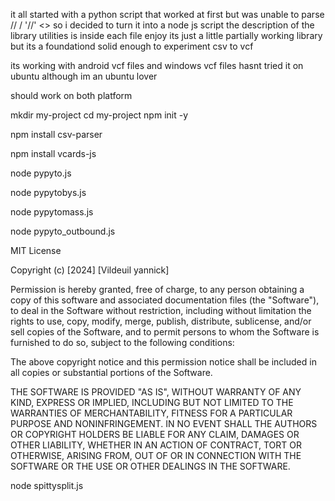 it all started with a python script that worked at first but was unable to parse // / '//' <> 
so i decided to turn it into a node js script
the description of the library utilities is inside each file enjoy its just a little partially working library
but its a foundationd solid enough to experiment csv to vcf

its working with android vcf files and windows vcf files hasnt tried it on ubuntu although im an ubuntu lover

should work on both platform



mkdir my-project
cd my-project
npm init -y

npm install csv-parser

npm install vcards-js


node pypyto.js

node pypytobys.js

node pypytomass.js

node pypyto_outbound.js



MIT License

Copyright (c) [2024] [Vildeuil yannick]

Permission is hereby granted, free of charge, to any person obtaining a copy
of this software and associated documentation files (the "Software"), to deal
in the Software without restriction, including without limitation the rights
to use, copy, modify, merge, publish, distribute, sublicense, and/or sell
copies of the Software, and to permit persons to whom the Software is
furnished to do so, subject to the following conditions:

The above copyright notice and this permission notice shall be included in all
copies or substantial portions of the Software.

THE SOFTWARE IS PROVIDED "AS IS", WITHOUT WARRANTY OF ANY KIND, EXPRESS OR
IMPLIED, INCLUDING BUT NOT LIMITED TO THE WARRANTIES OF MERCHANTABILITY,
FITNESS FOR A PARTICULAR PURPOSE AND NONINFRINGEMENT. IN NO EVENT SHALL THE
AUTHORS OR COPYRIGHT HOLDERS BE LIABLE FOR ANY CLAIM, DAMAGES OR OTHER
LIABILITY, WHETHER IN AN ACTION OF CONTRACT, TORT OR OTHERWISE, ARISING FROM,
OUT OF OR IN CONNECTION WITH THE SOFTWARE OR THE USE OR OTHER DEALINGS IN THE
SOFTWARE.

node spittysplit.js

